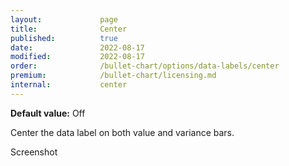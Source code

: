 ```yaml
---
layout:             page
title:              Center
published:          true
date:               2022-08-17
modified:   	    2022-08-17
order:              /bullet-chart/options/data-labels/center
premium:            /bullet-chart/licensing.md
internal:           center
---
```

**Default value:** Off

Center the data label on both value and variance bars.

<todo>Screenshot</todo>